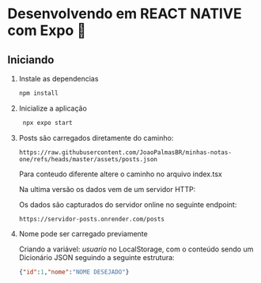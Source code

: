 # Desenvolvendo em REACT NATIVE com Expo 👋

## Iniciando

1. Instale as dependencias

   ```bash
   npm install
   ```

2. Inicialize a aplicação

   ```bash
    npx expo start
   ```

3. Posts são carregados diretamente do caminho:

   ```link
   https://raw.githubusercontent.com/JoaoPalmasBR/minhas-notas-one/refs/heads/master/assets/posts.json
   ```

   Para conteudo diferente altere o caminho no arquivo index.tsx

   Na ultima versão os dados vem de um servidor HTTP:

   Os dados são capturados do servidor online no seguinte endpoint:

   ```link
   https://servidor-posts.onrender.com/posts
   ```

4. Nome pode ser carregado previamente

   Criando a variável: _usuario_ no LocalStorage, com o conteúdo sendo um Dicionário JSON seguindo a seguinte estrutura:

   ```JSON
   {"id":1,"nome":"NOME DESEJADO"}
   ```
